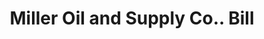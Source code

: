 ---
doi: 10.7916/D8155V60
date_other: '1900'
date_other_textual: '1900'
form: printed ephemera
genre:
- Invoices
name:
- Miller Oil and Supply Co.
object_in_context_url: https://biggert.cul.columbia.edu/items/view/ave_biggert_01747
subject_hierarchical_geographic:
- Indianapolis, Indiana, United States
subject_name:
- Miller Oil and Supply Co.
title: Miller Oil and Supply Co.. Bill
sort_title: Miller Oil and Supply Co.. Bill
call_number: ave_biggert_01747
coordinates:
- 39.791,-86.148
pid: ave_biggert_01747
identifiers: ave_biggert_01747
thumbnail: false
permalink: /biggert/ave_biggert_01747/
layout: iiif-image-page
---